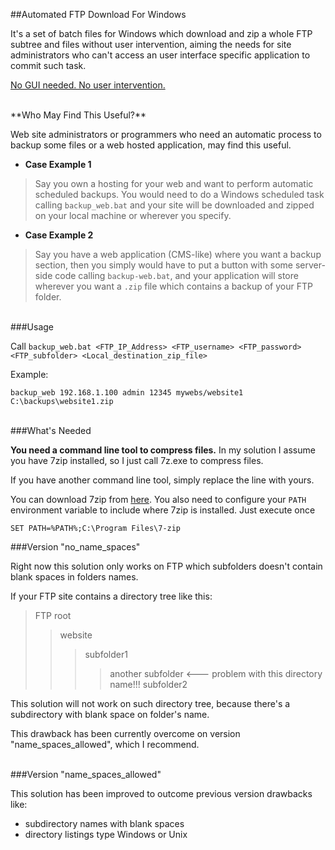 ##Automated FTP Download For Windows


It's a set of batch files for Windows which download and zip a whole FTP subtree and files without user intervention, aiming the needs for site administrators who can't access an user interface specific application to commit such task.

<u>No GUI needed. No user intervention.</u>

<br/>
**Who May Find This Useful?**

Web site administrators or programmers who need an automatic process to backup some files or a web hosted application, may find this useful.

- **Case Example 1**

> Say you own a hosting for your web and want to perform automatic scheduled backups. You would need to do a Windows scheduled task calling `backup_web.bat` and your site will be downloaded and zipped on your local machine or wherever you specify.

- **Case Example 2**

> Say you have a web application (CMS-like) where you want a backup section, then you simply would have to put a button with some server-side code calling `backup-web.bat`, and your application will store wherever you want a `.zip` file which contains a backup of your FTP folder.

<br/>
###Usage

Call `backup_web.bat <FTP_IP_Address> <FTP_username> <FTP_password> <FTP_subfolder> <Local_destination_zip_file>`

Example:

    backup_web 192.168.1.100 admin 12345 mywebs/website1 C:\backups\website1.zip


<br/>
###What's Needed

**You need a command line tool to compress files.** In my solution I assume you have 7zip installed, so I just call 7z.exe to compress files.

If you have another command line tool, simply replace the line with yours.

You can download 7zip from [here](http://7-zip.org). You also need to configure your `PATH` environment variable to include where 7zip is installed.
Just execute once

    SET PATH=%PATH%;C:\Program Files\7-zip

###Version "no_name_spaces"

Right now this solution only works on FTP which subfolders doesn't contain blank spaces in folders names.

If your FTP site contains a directory tree like this:
> FTP root
>> website
>>> subfolder1
>>>> another subfolder <--- problem with this directory name!!!
>>> subfolder2

This solution will not work on such directory tree, because there's a subdirectory with blank space on folder's name.

This drawback has been currently overcome on version "name_spaces_allowed", which I recommend.

<br/>
###Version "name_spaces_allowed"

This solution has been improved to outcome previous version drawbacks like:
- subdirectory names with blank spaces
- directory listings type Windows or Unix
